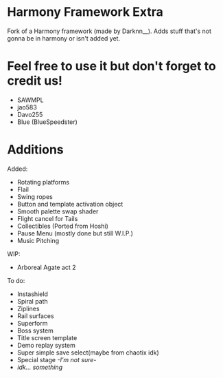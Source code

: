 # Harmony Framework Extra

Fork of a Harmony framework (made by Darknn__).
Adds stuff that's not gonna be in harmony or isn't added yet.

# Feel free to use it but don't forget to credit us! 
- SAWMPL
- jao583
- Davo255
- Blue (BlueSpeedster)
# Additions

Added:
- Rotating platforms
- Flail
- Swing ropes
- Button and template activation object
- Smooth palette swap shader
- Flight cancel for Tails
- Collectibles (Ported from Hoshi)
- Pause Menu (mostly done but still W.I.P.)
- Music Pitching

WIP:
- Arboreal Agate act 2

To do:
- Instashield
- Spiral path
- Ziplines
- Rail surfaces
- Superform
- Boss system
- Title screen template
- Demo replay system
- Super simple save select(maybe from chaotix idk)
- Special stage *-I'm not sure-*
- *idk... something*
